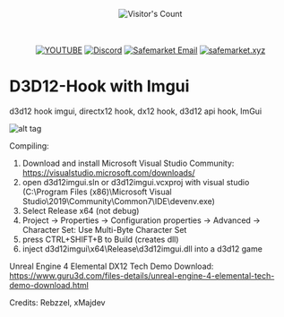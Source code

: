 <br/><br/>
<div align="center"> 
  <img src="https://profile-counter.glitch.me/Zhodisov/count.svg" alt="Visitor's Count" />
</div>
<br/><br/>

<div align="center">
  
[![YOUTUBE](https://img.shields.io/badge/Youtube-fc0000?style=for-the-badge&logo=YOUTUBE&logoColor=white)](https://www.youtube.com/@Jodis974)
[![Discord](https://img.shields.io/badge/Discord-6a85b9?style=for-the-badge&logo=discord&logoColor=white)](https://safemarket.xyz/discord)
[![Safemarket Email](https://img.shields.io/badge/safemarket_email-333333?style=for-the-badge&logo=gmail&logoColor=red)](mailto:support-checkout@safemarket.xyz)
[![safemarket.xyz](https://img.shields.io/badge/safemarket.xyz-0077B5?style=for-the-badge&logo=internet&logoColor=white)](https://safemarket.xyz/)

</div>







# D3D12-Hook with Imgui
d3d12 hook imgui, directx12 hook, dx12 hook, d3d12 api hook, ImGui

![alt tag](https://github.com/DrNseven/D3D12-Hook/blob/master/imgui.jpg)

Compiling:
1. Download and install Microsoft Visual Studio Community: https://visualstudio.microsoft.com/downloads/
2. open d3d12imgui.sln or d3d12imgui.vcxproj with visual studio (C:\Program Files (x86)\Microsoft Visual Studio\2019\Community\Common7\IDE\devenv.exe)
3. Select Release x64 (not debug)
4. Project -> Properties -> Configuration properties -> Advanced -> Character Set: Use Multi-Byte Character Set
5. press CTRL+SHIFT+B to Build (creates dll)
6. inject d3d12imgui\x64\Release\d3d12imgui.dll into a d3d12 game

Unreal Engine 4 Elemental DX12 Tech Demo Download: 
https://www.guru3d.com/files-details/unreal-engine-4-elemental-tech-demo-download.html

Credits: Rebzzel, xMajdev
